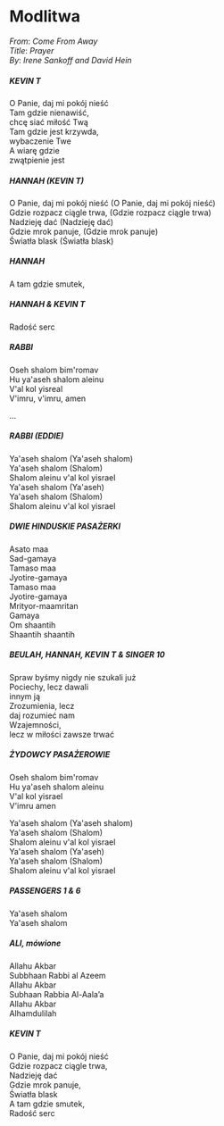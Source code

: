 # Modlitwa
_From_: _Come From Away_  
_Title_: _Prayer_  
_By_: _Irene Sankoff and David Hein_  

##### KEVIN T  
O Panie, daj mi pokój nieść  
Tam gdzie nienawiść,  
chcę siać miłość Twą  
Tam gdzie jest krzywda,  
wybaczenie Twe  
A wiarę gdzie  
zwątpienie jest  

##### HANNAH (KEVIN T)  
O Panie, daj mi pokój nieść (O Panie, daj mi pokój nieść)    
Gdzie rozpacz ciągle trwa, (Gdzie rozpacz ciągle trwa)   
Nadzieję dać (Nadzieję dać)  
Gdzie mrok panuje, (Gdzie mrok panuje)  
Światła blask (Światła blask)  

##### HANNAH  
A tam gdzie smutek,  

##### HANNAH & KEVIN T  
Radość serc 

##### RABBI  
Oseh shalom bim'romav  
Hu ya'aseh shalom aleinu  
V'al kol yisreal  
V'imru, v'imru, amen  

...  

##### RABBI (EDDIE)  
Ya'aseh shalom (Ya'aseh shalom)  
Ya'aseh shalom (Shalom)  
Shalom aleinu v'al kol yisrael  
Ya'aseh shalom (Ya'aseh)  
Ya'aseh shalom (Shalom)  
Shalom aleinu v'al kol yisrael  

##### DWIE HINDUSKIE PASAŻERKI  
Asato maa  
Sad-gamaya  
Tamaso maa  
Jyotire-gamaya  
Tamaso maa  
Jyotire-gamaya  
Mrityor-maamritan  
Gamaya  
Om shaantih  
Shaantih shaantih  

##### BEULAH, HANNAH, KEVIN T & SINGER 10  
Spraw byśmy nigdy nie szukali już  
Pociechy, lecz dawali   
innym ją  
Zrozumienia, lecz  
daj rozumieć nam  
Wzajemności,  
lecz w miłości zawsze trwać  

##### ŻYDOWCY PASAŻEROWIE   
Oseh shalom bim'romav  
Hu ya'aseh shalom aleinu  
V'al kol yisrael  
V'imru amen  

Ya'aseh shalom (Ya'aseh shalom)  
Ya'aseh shalom (Shalom)  
Shalom aleinu v'al kol yisrael  
Ya'aseh shalom (Ya'aseh)  
Ya'aseh shalom (Shalom)  
Shalom aleinu v'al kol yisrael  

##### PASSENGERS 1 & 6  
Ya'aseh shalom  
Ya'aseh shalom  

##### ALI, mówione  
Allahu Akbar  
Subbhaan Rabbi al Azeem  
Allahu Akbar  
Subhaan Rabbia Al-Aala’a  
Allahu Akbar  
Alhamdulilah  

##### KEVIN T  
O Panie, daj mi pokój nieść  
Gdzie rozpacz ciągle trwa,  
Nadzieję dać  
Gdzie mrok panuje,  
Światła blask  
A tam gdzie smutek,  
Radość serc 
